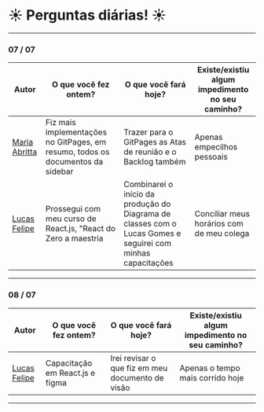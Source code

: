# ☀️ Perguntas diárias! ☀️

-----------------------------------------------------------------------------------------------------------

<p align="center"> 
 <h3 align="left"> 
     07 / 07
 </h1>
</p>

|  Autor | O que você fez ontem? | O que você fará hoje? | Existe/existiu algum impedimento no seu caminho? |
|--|--|--|--|
| [Maria Abritta](https://github.com/MariaAbritta) | Fiz mais implementações no GitPages, em resumo, todos os documentos da sidebar | Trazer para o GitPages as Atas de reunião e o Backlog também | Apenas empecilhos pessoais |
| [Lucas Felipe](https://github.com/lucasfs1007) | Prossegui com meu curso de React.js, "React do Zero a maestria | Combinarei o início da produção do Diagrama de classes com o Lucas Gomes e seguirei com minhas capacitações | Conciliar meus horários com de meu colega |

-----------------------------------------------------------------------------------------------------------
<p align="center"> 
 <h3 align="left"> 
     08 / 07
 </h1>
</p>

|  Autor | O que você fez ontem? | O que você fará hoje? | Existe/existiu algum impedimento no seu caminho? |
|--|--|--|--|
| [Lucas Felipe](https://github.com/lucasfs1007) | Capacitação em React.js e figma  | Irei revisar o que fiz em meu documento de visão | Apenas o tempo mais corrido hoje |
-----------------------------------------------------------------------------------------------------------
